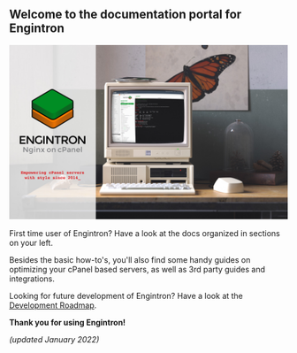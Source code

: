 ## Welcome to the documentation portal for Engintron

![Engintron_v2_20220103_2048x1072](./images/screenshots/Engintron_v2_20220103_Retro_IBM_Desktop_1920x1200.jpg)

First time user of Engintron? Have a look at the docs organized in sections on your left.

Besides the basic how-to's, you'll also find some handy guides on optimizing your cPanel based servers, as well as 3rd party guides and integrations.

Looking for future development of Engintron? Have a look at the [Development Roadmap](pages/roadmap).

**Thank you for using Engintron!**

_(updated January 2022)_
